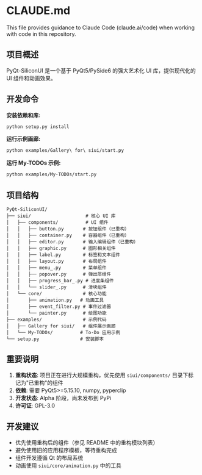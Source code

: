 # CLAUDE.md

This file provides guidance to Claude Code (claude.ai/code) when working with code in this repository.

## 项目概述

PyQt-SiliconUI 是一个基于 PyQt5/PySide6 的强大艺术化 UI 库，提供现代化的 UI 组件和动画效果。

## 开发命令

**安装依赖和库:**
```bash
python setup.py install
```

**运行示例画廊:**
```bash
python examples/Gallery\ for\ siui/start.py
```

**运行 My-TODOs 示例:**
```bash
python examples/My-TODOs/start.py
```

## 项目结构

```
PyQt-SiliconUI/
├── siui/                    # 核心 UI 库
│   ├── components/          # UI 组件
│   │   ├── button.py       # 按钮组件（已重构）
│   │   ├── container.py    # 容器组件（已重构）
│   │   ├── editor.py       # 输入编辑组件（已重构）
│   │   ├── graphic.py      # 图形相关组件
│   │   ├── label.py        # 标签和文本组件
│   │   ├── layout.py       # 布局组件
│   │   ├── menu_.py        # 菜单组件
│   │   ├── popover.py      # 弹出层组件
│   │   ├── progress_bar_.py # 进度条组件
│   │   └── slider_.py      # 滑块组件
│   └── core/               # 核心功能
│       ├── animation.py   # 动画工具
│       ├── event_filter.py # 事件过滤器
│       └── painter.py      # 绘图功能
├── examples/               # 示例代码
│   ├── Gallery for siui/   # 组件展示画廊
│   └── My-TODOs/          # To-Do 应用示例
└── setup.py               # 安装脚本
```

## 重要说明

1. **重构状态**: 项目正在进行大规模重构，优先使用 `siui/components/` 目录下标记为"已重构"的组件
2. **依赖**: 需要 PyQt5>=5.15.10, numpy, pyperclip
3. **开发状态**: Alpha 阶段，尚未发布到 PyPi
4. **许可证**: GPL-3.0

## 开发建议

- 优先使用重构后的组件（参见 README 中的重构模块列表）
- 避免使用旧的应用程序模板，等待重构完成
- 组件开发遵循 Qt 的布局系统
- 动画使用 `siui/core/animation.py` 中的工具